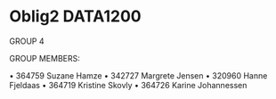 # Oblig2 DATA1200
 
GROUP 4

GROUP MEMBERS:


• 364759 Suzane Hamze
• 342727 Margrete Jensen
• 320960 Hanne Fjeldaas
• 364719 Kristine Skovly
• 364726 Karine Johannessen